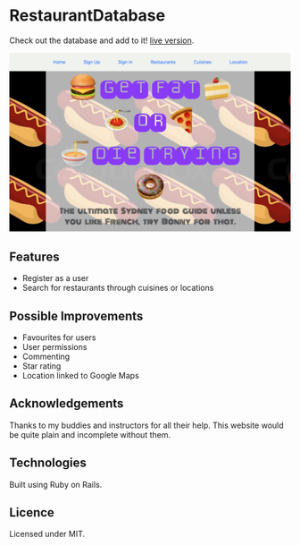 # RestaurantDatabase

Check out the database and add to it! [live version](https://enigmatic-sea-63242.herokuapp.com/).

![enigmatic-sea-63242 Screenshot](https://github.com/VL9/project1/blob/master/app/assets/images/screenshot.png)
<br/>

## Features
* Register as a user
* Search for restaurants through cuisines or locations

## Possible Improvements
* Favourites for users
* User permissions
* Commenting
* Star rating
* Location linked to Google Maps

## Acknowledgements

Thanks to my buddies and instructors for all their help. This website would be quite plain and incomplete without them.

## Technologies

Built using Ruby on Rails.

## Licence

Licensed under MIT.
